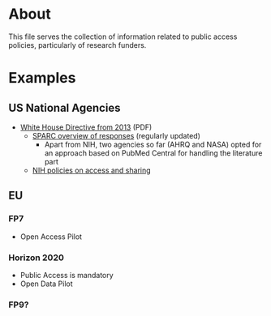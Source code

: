 # About
This file serves the collection of information related to public access policies, particularly of research funders.

# Examples
## US National Agencies
* [White House Directive from 2013](https://www.whitehouse.gov/sites/default/files/microsites/ostp/ostp_public_access_memo_2013.pdf) (PDF)
  * [SPARC overview of responses](http://www.sparc.arl.org/advocacy/national/directive) (regularly updated)
    * Apart from NIH, two agencies so far (AHRQ and NASA) opted for an approach based on PubMed Central for handling the literature part
  * [NIH policies on access and sharing](http://grants.nih.gov/grants/sharing.htm)

## EU
### FP7
* Open Access Pilot
### Horizon 2020
* Public Access is mandatory
* Open Data Pilot
### FP9?
